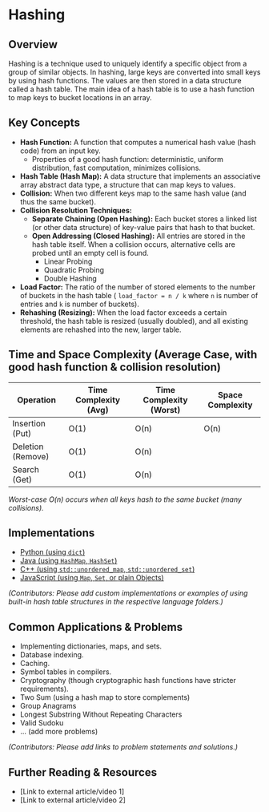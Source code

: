 # Hashing

## Overview

Hashing is a technique used to uniquely identify a specific object from a group of similar objects. In hashing, large keys are converted into small keys by using hash functions. The values are then stored in a data structure called a hash table. The main idea of a hash table is to use a hash function to map keys to bucket locations in an array.

## Key Concepts

*   **Hash Function:** A function that computes a numerical hash value (hash code) from an input key.
    *   Properties of a good hash function: deterministic, uniform distribution, fast computation, minimizes collisions.
*   **Hash Table (Hash Map):** A data structure that implements an associative array abstract data type, a structure that can map keys to values.
*   **Collision:** When two different keys map to the same hash value (and thus the same bucket).
*   **Collision Resolution Techniques:**
    *   **Separate Chaining (Open Hashing):** Each bucket stores a linked list (or other data structure) of key-value pairs that hash to that bucket.
    *   **Open Addressing (Closed Hashing):** All entries are stored in the hash table itself. When a collision occurs, alternative cells are probed until an empty cell is found.
        *   Linear Probing
        *   Quadratic Probing
        *   Double Hashing
*   **Load Factor:** The ratio of the number of stored elements to the number of buckets in the hash table ( `load_factor = n / k` where `n` is number of entries and `k` is number of buckets).
*   **Rehashing (Resizing):** When the load factor exceeds a certain threshold, the hash table is resized (usually doubled), and all existing elements are rehashed into the new, larger table.

## Time and Space Complexity (Average Case, with good hash function & collision resolution)

| Operation          | Time Complexity (Avg) | Time Complexity (Worst) | Space Complexity |
|--------------------|-----------------------|-------------------------|------------------|
| Insertion (Put)    | O(1)                  | O(n)                    | O(n)             |
| Deletion (Remove)  | O(1)                  | O(n)                    |                  |
| Search (Get)       | O(1)                  | O(n)                    |                  |

*Worst-case O(n) occurs when all keys hash to the same bucket (many collisions).*

## Implementations

*   [Python (using `dict`)](./Implementations/Python/)
*   [Java (using `HashMap`, `HashSet`)](./Implementations/Java/)
*   [C++ (using `std::unordered_map`, `std::unordered_set`)](./Implementations/Cpp/)
*   [JavaScript (using `Map`, `Set`, or plain Objects)](./Implementations/JavaScript/)

*(Contributors: Please add custom implementations or examples of using built-in hash table structures in the respective language folders.)*

## Common Applications & Problems

*   Implementing dictionaries, maps, and sets.
*   Database indexing.
*   Caching.
*   Symbol tables in compilers.
*   Cryptography (though cryptographic hash functions have stricter requirements).
*   Two Sum (using a hash map to store complements)
*   Group Anagrams
*   Longest Substring Without Repeating Characters
*   Valid Sudoku
*   ... (add more problems)

*(Contributors: Please add links to problem statements and solutions.)*

## Further Reading & Resources

*   [Link to external article/video 1]
*   [Link to external article/video 2]
